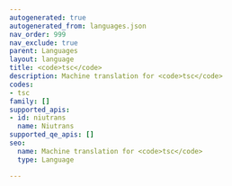 ```yaml
---
autogenerated: true
autogenerated_from: languages.json
nav_order: 999
nav_exclude: true
parent: Languages
layout: language
title: <code>tsc</code>
description: Machine translation for <code>tsc</code>
codes:
- tsc
family: []
supported_apis:
- id: niutrans
  name: Niutrans
supported_qe_apis: []
seo:
  name: Machine translation for <code>tsc</code>
  type: Language

---
```


